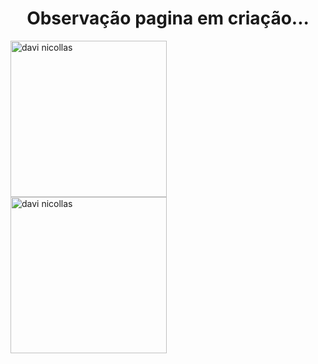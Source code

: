<h1 align = "center"> Observação pagina em criação...</h1>



<p><img align = "left" src = "https://github-readme-stats.vercel.app/api/top-langs?username=davinicollas&show_icons=true&locale=pt-br&layout=compact" alt = "davi nicollas" height ="250"/></p>
<p><img align = "left" src = "https://github-readme-stats.vercel.app/api?username=davinicollas&show_icons=true&locale=pt-br" alt = "davi nicollas" height ="250"/></p>
